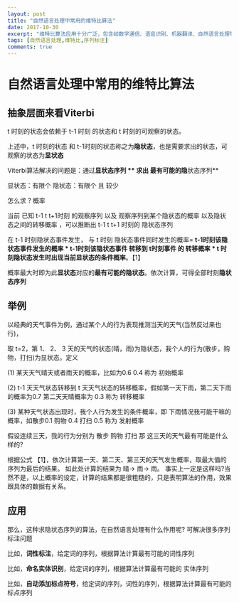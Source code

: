 ```yaml
---
layout: post
title: "自然语言处理中常用的维特比算法"
date: 2017-10-30
excerpt: "维特比算法应用十分广泛，包含如数字通信、语音识别、机器翻译、自然语言处理等"
tags: [自然语言处理,维特比,序列标注]
comments: true
---
```

# 自然语言处理中常用的维特比算法
## 抽象层面来看Viterbi
t 时刻的状态会依赖于 t-1 时刻 的状态和 t 时刻的可观察的状态。

上述中，t 时刻的状态 和 t-1时刻的状态称之为**隐状态**，也是需要求出的状态，可观察的状态为**显状态**

Viterbi算法解决的问题是：通过**显状态序列 ** 求出  最有可能的隐**状态序列**

显状态：有限个    隐状态：有限个 且 较少

怎么求 ? 概率

当前 已知  t-1  t  t+1时刻 的观察序列 以及 观察序列到某个隐状态的概率 以及隐状态之间的转移概率 ，可以推断出  t-1  t  t+1 时刻的 隐状态序列

在 t-1 时刻隐状态事件发生， 与 t 时刻 隐状态事件同时发生的概率=  **t-1时刻该隐状态事件发生的概率  *  t-1时刻该隐状态事件 转移到 t时刻事件 的  转移概率  *  t 时刻隐状态发生时出现当前显状态的条件概率**。【1】

概率最大时即为此**显状态**对应的**最有可能的隐状态**。依次计算，可得全部时刻**隐状态序列**

## 举例
以经典的天气事件为例，通过某个人的行为表现推测当天的天气(当然反过来也行)，

取 t=2，第 1、 2、 3 天的天气的状态(晴，雨)为隐状态，我个人的行为(散步，购物，打扫)为显状态。定义

(1) 某天天气晴天或者雨天的概率，比如为0.6 0.4   称为 初始概率

(2) t-1 天天气状态转移到 t 天天气状态的转移概率，假如第一天下雨，第二天下雨的概率为0.7 第二天天晴概率为 0.3     称为 转移概率

(3) 某种天气状态出现时，我个人行为发生的条件概率，即 下雨情况我可能干嘛的概率，如散步0.1 购物 0.4 打扫 0.5   称为  发射概率

假设连续三天，我的行为分别为 散步 购物 打扫 那 这三天的天气最有可能是什么样的?

根据公式 【1】，依次计算第一天、第二天、第三天的天气发生概率，取最大值的序列为最后的结果。 如此处计算的结果为 晴-> 雨-> 雨。 事实上一定是这样吗?当然不是，以上概率的设定，计算的结果都是很粗糙的，只是表明算法的作用，效果跟具体的数据有关系。

## 应用
那么，这种求隐状态序列的算法，在自然语言处理有什么作用呢?  可解决很多序列标注问题

比如，**词性标注**，给定词的序列，根据算法计算最有可能的词性序列

比如，**命名实体识别**，给定词的序列，根据算法计算最有可能的 实体序列

比如，**自动添加标点符号**，给定词的序列，词性的序列，根据算法计算最有可能的标点序列